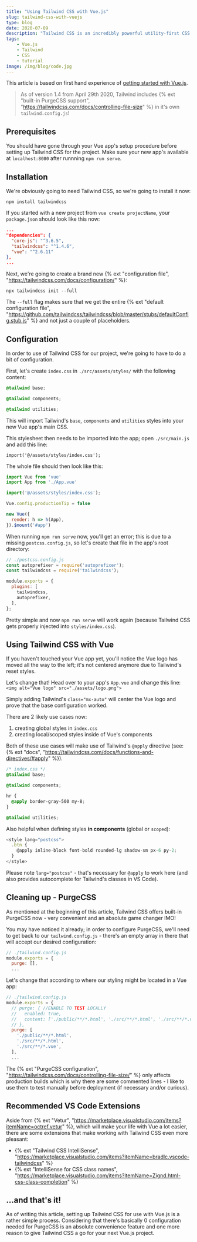 ```yaml
---
title: "Using Tailwind CSS with Vue.js"
slug: tailwind-css-with-vuejs
type: blog
date: 2020-07-09
description: "Tailwind CSS is an incredibly powerful utility-first CSS framework. It's super easy to set up and makes you very flexible."
tags:
    - Vue.js
    - Tailwind
    - CSS
    - tutorial
image: /img/blog/code.jpg
---
```


This article is based on first hand experience of [getting started with Vue.js](/blog/vuejs-getting-started-in-2020).

> As of version 1.4 from April 29th 2020, Tailwind includes {% ext "built-in PurgeCSS support", "https://tailwindcss.com/docs/controlling-file-size" %} in it's own `tailwind.config.js`!

## Prerequisites

You should have gone through your Vue app's setup procedure before setting up Tailwind CSS for the project. Make sure your new app's available at `localhost:8080` after runnning `npm run serve`.

## Installation

We're obviously going to need Tailwind CSS, so we're going to install it now:

`npm install tailwindcss`

If you started with a new project from `vue create projectName`, your `package.json` should look like this now:

```json
...
"dependencies": {
  "core-js": "^3.6.5",
  "tailwindcss": "^1.4.6",
  "vue": "^2.6.11"
},
...
```

Next, we're going to create a brand new {% ext "configuration file", "https://tailwindcss.com/docs/configuration/" %}:

`npx tailwindcss init --full`

The `--full` flag makes sure that we get the entire {% ext "default configuration file", "https://github.com/tailwindcss/tailwindcss/blob/master/stubs/defaultConfig.stub.js" %} and not just a couple of placeholders.

## Configuration

In order to use of Tailwind CSS for our project, we're going to have to do a bit of configuration.

First, let's create `index.css` in `./src/assets/styles/` with the following content:

```css
@tailwind base;

@tailwind components;

@tailwind utilities;
```

This will import Tailwind's `base`, `components` and `utilities` styles into your new Vue app's main CSS.

This stylesheet then needs to be imported into the app; open `./src/main.js` and add this line:

`import('@/assets/styles/index.css');`

The whole file should then look like this:

```js
import Vue from 'vue'
import App from './App.vue'

import('@/assets/styles/index.css');

Vue.config.productionTip = false

new Vue({
  render: h => h(App),
}).$mount('#app')
```

When running `npm run serve` now, you'll get an error; this is due to a missing `postcss.config.js`, so let's create that file in the app's root directory:

```js
// ./postcss.config.js
const autoprefixer = require('autoprefixer');
const tailwindcss = require('tailwindcss');

module.exports = {
  plugins: [
    tailwindcss,
    autoprefixer,
  ],
};
```

Pretty simple and now `npm run serve` will work again (because Tailwind CSS gets properly injected into `styles/index.css`).

## Using Tailwind CSS with Vue

If you haven't touched your Vue app yet, you'll notice the Vue logo has moved all the way to the left; it's not centered anymore due to Tailwind's reset styles.

Let's change that! Head over to your app's `App.vue` and change this line: `<img alt="Vue logo" src="./assets/logo.png">`

Simply adding Tailwind's `class="mx-auto"` will center the Vue logo and prove that the base configuration worked.

There are 2 likely use cases now:

1. creating global styles in `index.css`
2. creating local/scoped styles inside of Vue's components

Both of these use cases will make use of Tailwind's `@apply` directive (see: {% ext "docs", "https://tailwindcss.com/docs/functions-and-directives/#apply" %}).


```css
/* index.css */
@tailwind base;

@tailwind components;

hr {
  @apply border-gray-500 my-8;
}

@tailwind utilities;
```

Also helpful when defining styles **in components** (global or `scoped`):

```js
<style lang="postcss">
  .btn {
    @apply inline-block font-bold rounded-lg shadow-sm px-6 py-2;
  }
</style>
```

Please note `lang="postcss"` - that's necessary for `@apply` to work here (and also provides autocomplete for Tailwind's classes in VS Code).

## Cleaning up - PurgeCSS

As mentioned at the beginning of this article, Tailwind CSS offers built-in PurgeCSS now - very convenient and an absolute game changer IMO!

You may have noticed it already; in order to configure PurgeCSS, we'll need to get back to our `tailwind.config.js` - there's an empty array in there that will accept our desired configuration:

```js
// ./tailwind.config.js
module.exports = {
  purge: [],
  ...
```

Let's change that according to where our styling might be located in a Vue app:

```js
// ./tailwind.config.js
module.exports = {
  // purge: { //ENABLE TO TEST LOCALLY
  //   enabled: true,
  //   content: ['./public/**/*.html', './src/**/*.html', './src/**/*.vue',],
  // },
  purge: [
    './public/**/*.html',
    './src/**/*.html',
    './src/**/*.vue',
  ],
  ...
```

The {% ext "PurgeCSS configuration", "https://tailwindcss.com/docs/controlling-file-size/" %} only affects production builds which is why there are some commented lines - I like to use them to test manually before deployment (if necessary and/or curious).

## Recommended VS Code Extensions

Aside from {% ext "Vetur", "https://marketplace.visualstudio.com/items?itemName=octref.vetur" %}, which will make your life with Vue a lot easier, there are some extensions that make working with Tailwind CSS even more pleasant:

- {% ext "Tailwind CSS IntelliSense", "https://marketplace.visualstudio.com/items?itemName=bradlc.vscode-tailwindcss" %}
- {% ext "IntelliSense for CSS class names", "https://marketplace.visualstudio.com/items?itemName=Zignd.html-css-class-completion" %}

## ...and that's it!

As of writing this article, setting up Tailwind CSS for use with Vue.js is a rather simple process. Considering that there's basically 0 configuration needed for PurgeCSS is an absolute convenience feature and one more reason to give Tailwind CSS a go for your next Vue.js project.